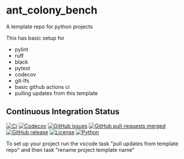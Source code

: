 # ant_colony_bench
A template repo for python projects

This has basic setup for

* pylint
* ruff
* black
* pytest
* codecov
* git-lfs
* basic github actions ci
* pulling updates from this template


## Continuous Integration Status

[![Ci](https://github.com/blooop/ant_colony_bench/actions/workflows/ci.yml/badge.svg?branch=main)](https://github.com/blooop/ant_colony_bench/actions/workflows/ci.yml?query=branch%3Amain)
[![Codecov](https://codecov.io/gh/blooop/ant_colony_bench/branch/main/graph/badge.svg?token=Y212GW1PG6)](https://codecov.io/gh/blooop/ant_colony_bench)
[![GitHub issues](https://img.shields.io/github/issues/blooop/ant_colony_bench.svg)](https://GitHub.com/blooop/ant_colony_bench/issues/)
[![GitHub pull-requests merged](https://badgen.net/github/merged-prs/blooop/ant_colony_bench)](https://github.com/blooop/ant_colony_bench/pulls?q=is%3Amerged)
[![GitHub release](https://img.shields.io/github/release/blooop/ant_colony_bench.svg)](https://GitHub.com/blooop/ant_colony_bench/releases/)
[![License](https://img.shields.io/pypi/l/bencher)](https://opensource.org/license/mit/)
[![Python](https://img.shields.io/badge/python-3.10%20%7C%203.11-blue)](https://www.python.org/downloads/release/python-310/)


To set up your project run the vscode task "pull updates from template repo" and then task "rename project template name"
